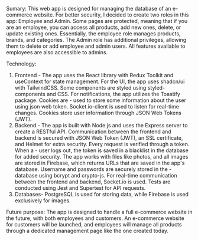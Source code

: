 Sumary:
This web app is designed for managing the database of an e-commerce website. For better security, I decided to create two roles in this app: Employee and Admin. Some pages are protected, meaning that if you are an employee, you can access all products, add new ones, delete, or update existing ones. Essentially, the employee role manages products, brands, and categories. The Admin role has additional privileges, allowing them to delete or add employee and admin users. All features available to employees are also accessible to admins.

Technology:
1. Frontend - The app uses the React library with Redux Toolkit and useContext for state management. For the UI, the app uses shadcn/ui with TailwindCSS. Some components are styled using styled-components and CSS. For notifications, the app utilizes the Toastify package. Cookies are 
            - used to store some information about the user using json web token. Socket.io-client is used to listen for real-time changes. Cookies store user information through JSON Web Tokens (JWT).
2. Backend  - The app is built with Node.js and uses the Express server to create a RESTful API. Communication between the frontend and backend is secured with JSON Web Token (JWT), an SSL certificate, and Helmet for extra security. Every request is verified through a token. When a 
            - user logs out, the token is saved in a blacklist in the database for added security. The app works with files like photos, and all images are stored in Firebase, which returns URLs that are saved in the app's database. Username and passwords are securely stored in the 
            - database using bcrypt and crypto-js. For real-time communication between the frontend and backend, Socket.io is used. Tests are conducted using Jest and Supertest for API requests.
3. Databases- PostgreSQL is used for storing data, while Firebase is used exclusively for images.

Future purpose: The app is designed to handle a full e-commerce website in the future, with both employees and customers. An e-commerce website for customers will be launched, and employees will manage all products through a dedicated management page like the one created today.
